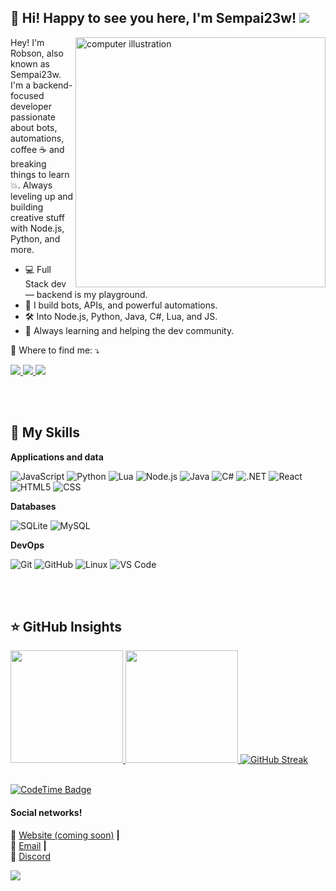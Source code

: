 ## 💜 Hi! Happy to see you here, <strong>I'm Sempai23w!</strong> ![](https://komarev.com/ghpvc/?username=sempai23w&color=006bed)

<img src="https://raw.githubusercontent.com/MicaelliMedeiros/micaellimedeiros/master/image/computer-illustration.png" alt="computer illustration" min-width="400px" max-width="400px" width="400px" align="right">

<p align="left"> 
  Hey! I'm Robson, also known as Sempai23w. I'm a backend-focused developer passionate about bots, automations, coffee ☕ and breaking things to learn 💥. Always leveling up and building creative stuff with Node.js, Python, and more.
</p>

 - 💻 Full Stack dev — backend is my playground.
 - 🤖 I build bots, APIs, and powerful automations.
 - 🛠️ Into Node.js, Python, Java, C#, Lua, and JS.
 - 🚀 Always learning and helping the dev community.

<p align="left">
  💌 Where to find me: ⤵️
</p>

<p align="left">
  <a href="mailto:robsonjosecorreacarvalho@gmail.com" title="Gmail">
    <img src="https://img.shields.io/badge/-Gmail-333333?style=flat&logo=gmail&logoColor=red"/>
  </a>
  <a href="https://github.com/sempai23w" title="GitHub">
    <img src="https://img.shields.io/badge/-GitHub-333333?style=flat&logo=github"/>
  </a>
  <a href="https://discord.com/users/962811453293875220" title="Discord">
    <img src="https://img.shields.io/badge/-Discord-333333?style=flat&labelColor=5865F2&logo=discord&logoColor=white"/>
  </a>
</p>

<br/>
<br/>

## 🚀 My Skills
**Applications and data**

![JavaScript](https://img.shields.io/badge/-JavaScript-333333?style=flat&logo=javascript)
![Python](https://img.shields.io/badge/-Python-333333?style=flat&logo=python)
![Lua](https://img.shields.io/badge/-Lua-333333?style=flat&logo=lua)
![Node.js](https://img.shields.io/badge/-Node.js-333333?style=flat&logo=node.js)
![Java](https://img.shields.io/badge/-Java-333333?style=flat&logo=java)
![C#](https://img.shields.io/badge/-CSharp-333333?style=flat&logo=csharp)
![.NET](https://img.shields.io/badge/-.NET-333333?style=flat&logo=dotnet)
![React](https://img.shields.io/badge/-React-333333?style=flat&logo=react)
![HTML5](https://img.shields.io/badge/-HTML5-333333?style=flat&logo=HTML5)
![CSS](https://img.shields.io/badge/-CSS-333333?style=flat&logo=CSS3&logoColor=1572B6)

**Databases**

![SQLite](https://img.shields.io/badge/-SQLite-333333?style=flat&logo=sqlite)
![MySQL](https://img.shields.io/badge/-MySQL-333333?style=flat&logo=mysql)

**DevOps**

![Git](https://img.shields.io/badge/-Git-333333?style=flat&logo=git)
![GitHub](https://img.shields.io/badge/-GitHub-333333?style=flat&logo=github)
![Linux](https://img.shields.io/badge/-Linux-333333?style=flat&logo=linux)
![VS Code](https://img.shields.io/badge/-VSCode-333333?style=flat&logo=visual-studio-code)

<br/>
<br/>

## ⭐ GitHub Insights
<div>
  <a href="https://github.com/sempai23w">
    <img height="180em" src="https://github-readme-stats.vercel.app/api?username=sempai23w&show_icons=true&theme=shades-of-purple&hide_border=true" />
    <img height="180em" src="https://github-readme-stats.vercel.app/api/top-langs/?username=sempai23w&layout=compact&theme=shades-of-purple&hide_border=true" />
    <img src="https://github-readme-streak-stats-six-topaz.vercel.app?user=sempai23w&theme=shades-of-purple&hide_border=true&short_numbers=true" alt="GitHub Streak" />
  </a>
</div>

<br/>

[![CodeTime Badge](https://img.shields.io/endpoint?style=social&color=222&url=https%3A%2F%2Fapi.codetime.dev%2Fv3%2Fusers%2Fshield%3Fuid%3D31383)](https://codetime.dev)

#### Social networks!

🏡 [Website (coming soon)](#) **|**  
📧 [Email](mailto:robsonjosecorreacarvalho@gmail.com) **|**  
🤖 [Discord](https://discord.com/users/962811453293875220)

<div align="left">
  <img src="https://discord.c99.nl/widget/theme-1/962811453293875220.png"/>
</div>
